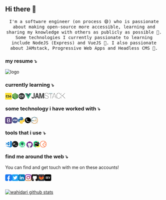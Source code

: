 ## Hi there 👋

<p align="center">
  <samp>
    I'm a software engineer (on process 😄) who is passionate about making open-source more accessible, learning and sharing my knowledge with others as publicly as possible 🎯. Some technologies I currently passionate to learning include NodeJS (Express) and VueJS 💖. I also passionate about JAMstack, Progressive Web Apps and Headless CMS 🚀.
  </samp>
</p>

### my resume ⤵️

<a title="Resume" href="https://github.com/wahidari">
  <img align="left" alt="logo" height="21px" src="https://img.shields.io/badge/Resume-grey?logo=appveyor&style=flat-square" />
</a>
<br>

### currently learning ⤵️

<a title="Javascript ES6" href="https://developer.mozilla.org/en-US/docs/Web/JavaScript">
  <img align="left" alt="logo" width="21px" src="https://raw.githubusercontent.com/wahidari/wahidari/master/icons/es6.png" />
</a>
<a title="NodeJS" href="https://nodejs.org/en/">
  <img align="left" alt="logo" width="21px" src="https://raw.githubusercontent.com/wahidari/wahidari/master/icons/nodejs.png" />
</a>
<a title="ExpressJS" href="https://expressjs.com">
  <img align="left" alt="logo" width="21px" src="https://raw.githubusercontent.com/wahidari/wahidari/master/icons/express.png" />
</a>
<a title="VueJS" href="http://vuejs.org">
  <img align="left" alt="logo" width="21px" src="https://raw.githubusercontent.com/wahidari/wahidari/master/icons/vue.png" />
</a>
<a title="JAMstack" href="https://jamstack.org/">
  <img align="left" alt="logo" height="18px" src="https://raw.githubusercontent.com/wahidari/wahidari/master/icons/jamstack.png" />
</a>
<br>

### some technology i have worked with ⤵️

<a title="Bootstrap" href="https://getbootstrap.com/">
  <img align="left" alt="tools" height="21px" src="https://raw.githubusercontent.com/wahidari/wahidari/master/icons/bootstrap.png" />
</a>
<a title="PHP" href="https://www.php.net/">
  <img align="left" alt="tools" height="21px" src="https://raw.githubusercontent.com/wahidari/wahidari/master/icons/php.png" />
</a>
<a title="Python" href="https://www.python.org/">
  <img align="left" alt="tools" height="21px" src="https://raw.githubusercontent.com/wahidari/wahidari/master/icons/python.png" />
</a>
<a title="Flask" href="https://flask.palletsprojects.com/">
  <img align="left" alt="tools" height="21px" src="https://raw.githubusercontent.com/wahidari/wahidari/master/icons/flask.png" />
</a>
<a title="MySQL" href="https://mariadb.org/">
  <img align="left" alt="tools" height="21px" src="https://raw.githubusercontent.com/wahidari/wahidari/master/icons/mysql.jpg" />
</a>
<br>

### tools that i use ⤵️

<a title="Visual Studio Code" href="https://code.visualstudio.com/">
  <img align="left" alt="tools" width="21px" src="https://raw.githubusercontent.com/wahidari/wahidari/master/icons/vscode.png" />
</a>
<a title="Terminal" href="https://github.com/topics/terminal">
  <img align="left" alt="tools" width="21px" src="https://raw.githubusercontent.com/wahidari/wahidari/master/icons/terminal.png" />
</a>
<a title="Android Studio" href="https://developer.android.com/studio">
  <img align="left" alt="tools" width="24px" src="https://raw.githubusercontent.com/wahidari/wahidari/master/icons/android.png" />
</a>
<a title="Github Desktop" href="https://desktop.github.com/">
  <img align="left" alt="tools" width="24px" src="https://raw.githubusercontent.com/wahidari/wahidari/master/icons/githubdesktop.png" />
</a>
<a title="Pycharm" href="https://www.jetbrains.com/pycharm/">
  <img align="left" alt="tools" width="21px" src="https://raw.githubusercontent.com/wahidari/wahidari/master/icons/pycharm.png" />
</a>
<!--
<a title="Intellij Idea" href="https://www.jetbrains.com/idea/">
  <img align="left" alt="tools" width="21px" src="https://raw.githubusercontent.com/wahidari/wahidari/master/icons/intellij.png" />
</a>
-->
<a title="Postman" href="https://www.postman.com/">
  <img align="left" alt="tools" width="21px" src="https://raw.githubusercontent.com/wahidari/wahidari/master/icons/postman.png" />
</a>
<br>

### find me around the web ⤵️
You can find and get touch with me on these accounts!

<a title="Facebook" href="https://facebook.com/wahiidari">
  <img align="left" alt="Wahid Ari Twitter" width="21px" src="https://raw.githubusercontent.com/wahidari/wahidari/master/icons/facebook.png" />
</a>
<a title="Twitter" href="https://twitter.com/wahiidari">
  <img align="left" alt="Wahid Ari Twitter" width="21px" src="https://raw.githubusercontent.com/wahidari/wahidari/master/icons/twitter.png" />
</a>
<a title="Linkedin" href="https://www.linkedin.com/in/wahidari">
  <img align="left" alt="Wahid Ari Linkdin" width="21px" src="https://raw.githubusercontent.com/wahidari/wahidari/master/icons/linkedin.png" />
</a>
<a title="Instagram" href="https://instagram.com/wahid.ari">
  <img align="left" alt="Wahid Ari " width="21px" src="https://raw.githubusercontent.com/wahidari/wahidari/master/icons/instagram.jpg" />
</a>
<a title="Github" href="https://github.com/wahidari">
  <img align="left" alt="Wahid Ari GitHub" width="21px" src="https://raw.githubusercontent.com/wahidari/wahidari/master/icons/github.png" />
</a>
<a title="Gitlab" href="https://gitlab.com/wahidari">
  <img align="left" alt="Wahid Ari " width="21px" src="https://raw.githubusercontent.com/wahidari/wahidari/master/icons/gitlab.png" />
</a>
<!--
<a title="Medium" href="https://medium.com/@wahidari">
  <img align="left" alt="Wahid Ari Medium" width="21px" src="https://raw.githubusercontent.com/wahidari/wahidari/master/icons/medium.png" />
</a>
-->
<a title="Dev" href="https://dev.to/wahidari">
  <img align="left" alt="Wahid Ari DEV" width="21px" src="https://raw.githubusercontent.com/wahidari/wahidari/master/icons/dev.png" />
<br><br>
  
![wahidari github stats](https://github-readme-stats.vercel.app/api?username=wahidari&hide_border=true&title_color=0c0c0d&text_color=141414&icon_color=000&show_icons=true)

